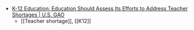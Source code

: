 - [K-12 Education: Education Should Assess Its Efforts to Address Teacher Shortages | U.S. GAO](https://www.gao.gov/products/gao-23-105180)
	- [[Teacher shortage]], [[K12]]